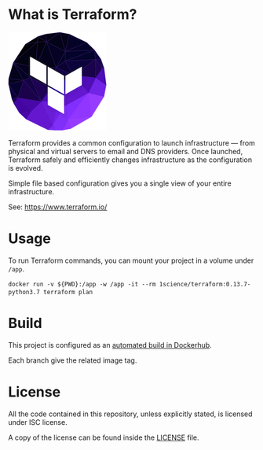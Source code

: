 # What is Terraform?

![logo](logo.png)


Terraform provides a common configuration to launch infrastructure — from physical and virtual servers to email and DNS providers. 
Once launched, Terraform safely and efficiently changes infrastructure as the configuration is evolved.

Simple file based configuration gives you a single view of your entire infrastructure.

See: https://www.terraform.io/

# Usage

To run Terraform commands, you can mount your project in a volume under `/app`. 

```
docker run -v ${PWD}:/app -w /app -it --rm 1science/terraform:0.13.7-python3.7 terraform plan  
```

# Build

This project is configured as an [automated build in Dockerhub](https://hub.docker.com/r/1science/terraform/). 

Each branch give the related image tag.  

# License

All the code contained in this repository, unless explicitly stated, is
licensed under ISC license.

A copy of the license can be found inside the [LICENSE](LICENSE) file.
